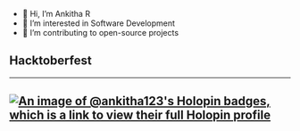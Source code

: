 - 👋 Hi, I’m Ankitha R
- 👀 I’m interested in Software Development
- 🌱 I’m contributing to open-source projects

## Hacktoberfest
---
[![An image of @ankitha123's Holopin badges, which is a link to view their full Holopin profile](https://holopin.me/ankitha123)](https://holopin.io/@ankitha123)
---
